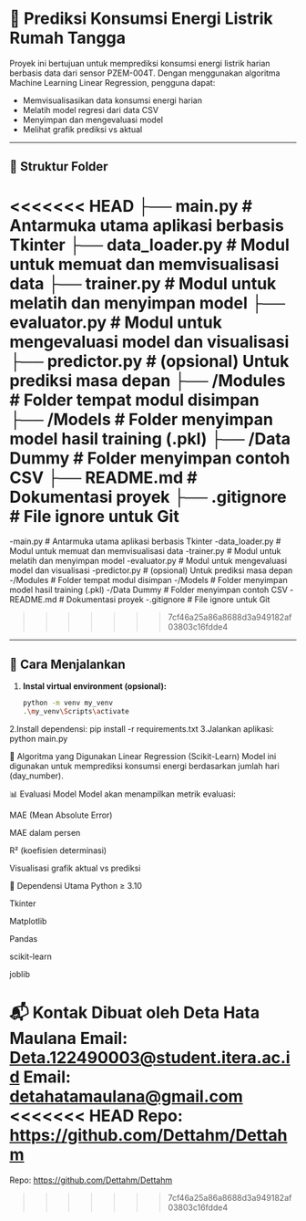 # 🔌 Prediksi Konsumsi Energi Listrik Rumah Tangga

Proyek ini bertujuan untuk memprediksi konsumsi energi listrik harian berbasis data dari sensor PZEM-004T. Dengan menggunakan algoritma Machine Learning Linear Regression, pengguna dapat:
- Memvisualisasikan data konsumsi energi harian
- Melatih model regresi dari data CSV
- Menyimpan dan mengevaluasi model
- Melihat grafik prediksi vs aktual

---

## 📁 Struktur Folder
<<<<<<< HEAD
├── main.py # Antarmuka utama aplikasi berbasis Tkinter
├── data_loader.py # Modul untuk memuat dan memvisualisasi data
├── trainer.py # Modul untuk melatih dan menyimpan model
├── evaluator.py # Modul untuk mengevaluasi model dan visualisasi
├── predictor.py # (opsional) Untuk prediksi masa depan
├── /Modules # Folder tempat modul disimpan
├── /Models # Folder menyimpan model hasil training (.pkl)
├── /Data Dummy # Folder menyimpan contoh CSV
├── README.md # Dokumentasi proyek
├── .gitignore # File ignore untuk Git
=======
-main.py # Antarmuka utama aplikasi berbasis Tkinter
-data_loader.py # Modul untuk memuat dan memvisualisasi data
-trainer.py # Modul untuk melatih dan menyimpan model
-evaluator.py # Modul untuk mengevaluasi model dan visualisasi
-predictor.py # (opsional) Untuk prediksi masa depan
-/Modules # Folder tempat modul disimpan
-/Models # Folder menyimpan model hasil training (.pkl)
-/Data Dummy # Folder menyimpan contoh CSV
-README.md # Dokumentasi proyek
-.gitignore # File ignore untuk Git
>>>>>>> 7cf46a25a86a8688d3a949182af03803c16fdde4


---

## 🚀 Cara Menjalankan
1. **Instal virtual environment (opsional):**
   ```bash
   python -m venv my_venv
   .\my_venv\Scripts\activate
2.Install dependensi:
    pip install -r requirements.txt
3.Jalankan aplikasi:
    python main.py

🧠 Algoritma yang Digunakan
Linear Regression (Scikit-Learn)
Model ini digunakan untuk memprediksi konsumsi energi berdasarkan jumlah hari (day_number).

📊 Evaluasi Model
Model akan menampilkan metrik evaluasi:

MAE (Mean Absolute Error)

MAE dalam persen

R² (koefisien determinasi)

Visualisasi grafik aktual vs prediksi

🧰 Dependensi Utama
Python ≥ 3.10

Tkinter

Matplotlib

Pandas

scikit-learn

joblib

📬 Kontak
Dibuat oleh Deta Hata Maulana
Email: Deta.122490003@student.itera.ac.id
Email: detahatamaulana@gmail.com
<<<<<<< HEAD
Repo: https://github.com/Dettahm/Dettahm
=======
Repo: https://github.com/Dettahm/Dettahm
>>>>>>> 7cf46a25a86a8688d3a949182af03803c16fdde4
